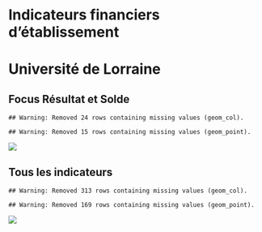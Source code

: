 Indicateurs financiers d’établissement
================

# Université de Lorraine

## Focus Résultat et Solde

    ## Warning: Removed 24 rows containing missing values (geom_col).

    ## Warning: Removed 15 rows containing missing values (geom_point).

![](université_de_lorraine_files/figure-gfm/etab.focus-1.png)<!-- -->

## Tous les indicateurs

    ## Warning: Removed 313 rows containing missing values (geom_col).

    ## Warning: Removed 169 rows containing missing values (geom_point).

![](université_de_lorraine_files/figure-gfm/etab-1.png)<!-- -->
